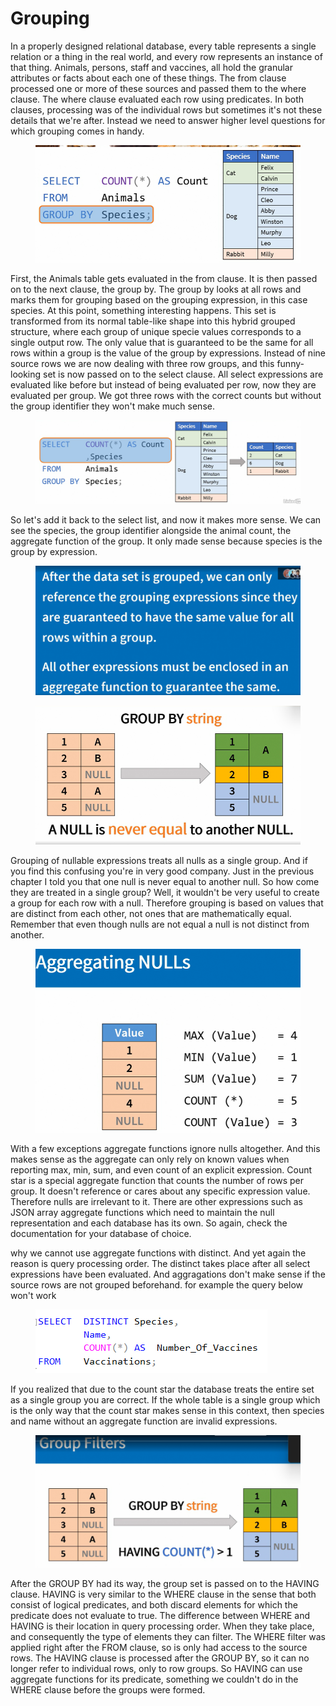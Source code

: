 # Grouping

In a properly designed relational database, every table represents a single relation or a thing in the real world, and every row represents an instance of that thing. Animals, persons, staff and vaccines, all hold the granular attributes or facts about each one of these things. The from clause processed one or more of these sources and passed them to the where clause. The where clause evaluated each row using predicates. In both clauses, processing was of the individual rows but sometimes it's not these details that we're after. Instead we need to answer higher level questions for which grouping comes in handy.

<figure><img src="../.gitbook/assets/image (19) (1) (1) (1).png" alt=""><figcaption></figcaption></figure>

First, the Animals table gets evaluated in the from clause. It is then passed on to the next clause, the group by. The group by looks at all rows and marks them for grouping based on the grouping expression, in this case species. At this point, something interesting happens. This set is transformed from its normal table-like shape into this hybrid grouped structure, where each group of unique specie values corresponds to a single output row. The only value that is guaranteed to be the same for all rows within a group is the value of the group by expressions. Instead of nine source rows we are now dealing with three row groups, and this funny-looking set is now passed on to the select clause. All select expressions are evaluated like before but instead of being evaluated per row, now they are evaluated per group. We got three rows with the correct counts but without the group identifier they won't make much sense.

<figure><img src="../.gitbook/assets/image (20) (1) (1) (1).png" alt=""><figcaption></figcaption></figure>

So let's add it back to the select list, and now it makes more sense. We can see the species, the group identifier alongside the animal count, the aggregate function of the group. It only made sense because species is the group by expression.

<figure><img src="../.gitbook/assets/image (21) (1) (1) (1).png" alt=""><figcaption></figcaption></figure>

<figure><img src="../.gitbook/assets/image (22) (1) (1).png" alt=""><figcaption></figcaption></figure>

Grouping of nullable expressions treats all nulls as a single group. And if you find this confusing you're in very good company. Just in the previous chapter I told you that one null is never equal to another null. So how come they are treated in a single group? Well, it wouldn't be very useful to create a group for each row with a null. Therefore grouping is based on values that are distinct from each other, not ones that are mathematically equal. Remember that even though nulls are not equal a null is not distinct from another.

<figure><img src="../.gitbook/assets/image (23) (1) (1).png" alt=""><figcaption></figcaption></figure>

With a few exceptions aggregate functions ignore nulls altogether. And this makes sense as the aggregate can only rely on known values when reporting max, min, sum, and even count of an explicit expression. Count star is a special aggregate function that counts the number of rows per group. It doesn't reference or cares about any specific expression value. Therefore nulls are irrelevant to it. There are other expressions such as JSON array aggregate functions which need to maintain the null representation and each database has its own. So again, check the documentation for your database of choice.



why we cannot use aggregate functions with distinct. And yet again the reason is query processing order. The distinct takes place after all select expressions have been evaluated. And aggragations don't make sense if the source rows are not grouped beforehand. for example the query below won't work

<figure><img src="../.gitbook/assets/image (25) (1) (1).png" alt=""><figcaption></figcaption></figure>

If you realized that due to the count star the database treats the entire set as a single group you are correct. If the whole table is a single group which is the only way that the count star makes sense in this context, then species and name without an aggregate function are invalid expressions.

<figure><img src="../.gitbook/assets/image (26) (1).png" alt=""><figcaption></figcaption></figure>

After the GROUP BY had its way, the group set is passed on to the HAVING clause. HAVING is very similar to the WHERE clause in the sense that both consist of logical predicates, and both discard elements for which the predicate does not evaluate to true. The difference between WHERE and HAVING is their location in query processing order. When they take place, and consequently the type of elements they can filter. The WHERE filter was applied right after the FROM clause, so is only had access to the source rows. The HAVING clause is processed after the GROUP BY, so it can no longer refer to individual rows, only to row groups. So HAVING can use aggregate functions for its predicate, something we couldn't do in the WHERE clause before the groups were formed.
